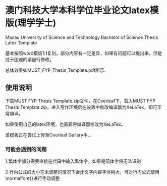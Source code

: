 # 澳门科技大学本科学位毕业论文latex模版(理学学士)
Macau University of Science and Technology Bachelor of Science Thesis Latex Template

基本按照word模版1:1复刻，部分内容有一定差异，如果有问题可以提出来，但是过于困难的请自行修改。

总体效果如MUST_FYP_Thesis_Template.pdf所示.

## 使用说明
下载MUST FYP Thesis Template.zip文件，在Overleaf下，载入MUST FYP Thesis Template.zip，进入写作环境后在设置中修改编译器为XeLaTex，即可正常编译。

如果使用自己的latex环境，也需要将编译器修改为XeLaTex。

该模板正在尝试上传至Overleaf Gallery中...

### 可能会遇到的问题

1.繁体字部分需要直接在代码中输入繁体字，如果是简体字将无法识别

2.行内公式的大小在未调整的情况下会比文字内容字体稍大，可对行内公式使用\\normalfont{}进行手动调整
